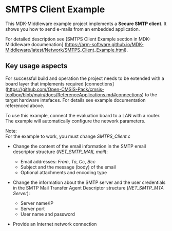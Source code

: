 SMTPS Client Example
====================

This MDK-Middleware example project implements a **Secure SMTP client**. It shows you
how to send e-mails from an embedded application.

For detailed description see [SMTPS Client Example section in MDK-Middleware documenation]
(https://arm-software.github.io/MDK-Middleware/latest/Network/SMTPS_Client_Example.html).

Key usage aspects
-----------------

For successful build and operation the project needs to be extended with a board layer
that implements required [connections]
(https://github.com/Open-CMSIS-Pack/cmsis-toolbox/blob/main/docs/ReferenceApplications.md#connections)
to the target hardware intefaces. For details see example documentation referenced above.

To use this example, connect the evaluation board to a LAN with a router. The example will
automatically configure the network parameters.

Note:  
For the example to work, you must change *SMTPS_Client.c*
- Change the content of the email information in the SMTP email
  descriptor structure (*NET_SMTP_MAIL mail*):
    - Email addresses: *From*, *To*, *Cc*, *Bcc*
    - Subject and the message (body) of the email
    - Optional attachments and encoding type

- Change the information about the SMTP server and the user credentials
  in the SMTP Mail Transfer Agent Descriptor structure (*NET_SMTP_MTA Server*):
    - Server name/IP
    - Server port
    - User name and password

- Provide an Internet network connection
